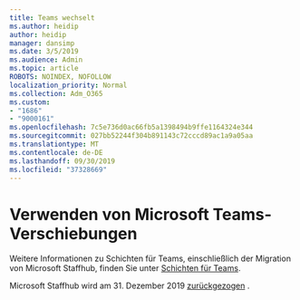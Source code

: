 ```yaml
---
title: Teams wechselt
ms.author: heidip
author: heidip
manager: dansimp
ms.date: 3/5/2019
ms.audience: Admin
ms.topic: article
ROBOTS: NOINDEX, NOFOLLOW
localization_priority: Normal
ms.collection: Adm_O365
ms.custom:
- "1686"
- "9000161"
ms.openlocfilehash: 7c5e736d0ac66fb5a1398494b9ffe1164324e344
ms.sourcegitcommit: 027bb52244f304b891143c72cccd89ac1a9a05aa
ms.translationtype: MT
ms.contentlocale: de-DE
ms.lasthandoff: 09/30/2019
ms.locfileid: "37328669"
---
```

# <a name="using-teams-shifts"></a>Verwenden von Microsoft Teams-Verschiebungen

Weitere Informationen zu Schichten für Teams, einschließlich der Migration von Microsoft Staffhub, finden Sie unter [Schichten für Teams](https://docs.microsoft.com/microsoftteams/expand-teams-across-your-org/shifts-for-teams-landing-page). 

Microsoft Staffhub wird am 31. Dezember 2019 [zurückgezogen](https://docs.microsoft.com/MicrosoftTeams/expand-teams-across-your-org/shifts/microsoft-staffhub-to-be-retired) . 

